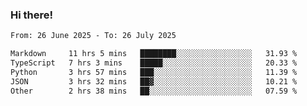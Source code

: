 ### Hi there!

<!--START_SECTION:waka-->

```txt
From: 26 June 2025 - To: 26 July 2025

Markdown     11 hrs 5 mins   ████████░░░░░░░░░░░░░░░░░   31.93 %
TypeScript   7 hrs 3 mins    █████░░░░░░░░░░░░░░░░░░░░   20.33 %
Python       3 hrs 57 mins   ███░░░░░░░░░░░░░░░░░░░░░░   11.39 %
JSON         3 hrs 32 mins   ██▓░░░░░░░░░░░░░░░░░░░░░░   10.21 %
Other        2 hrs 38 mins   ██░░░░░░░░░░░░░░░░░░░░░░░   07.59 %
```

<!--END_SECTION:waka-->
